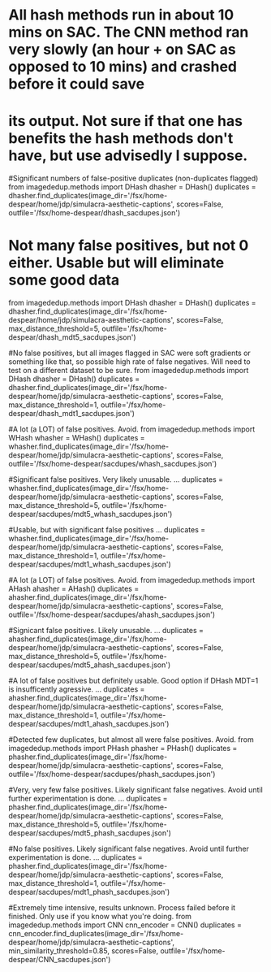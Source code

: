 # All hash methods run in about 10 mins on SAC. The CNN method ran very slowly (an hour + on SAC as opposed to 10 mins) and crashed before it could save 
# its output. Not sure if that one has benefits the hash methods don't have, but use advisedly I suppose.

#Significant numbers of false-positive duplicates (non-duplicates flagged)
from imagededup.methods import DHash
dhasher = DHash()
duplicates = dhasher.find_duplicates(image_dir='/fsx/home-despear/home/jdp/simulacra-aesthetic-captions', scores=False, outfile='/fsx/home-despear/dhash_sacdupes.json')


# Not many false positives, but not 0 either. Usable but will eliminate some good data
from imagededup.methods import DHash
dhasher = DHash()
duplicates = dhasher.find_duplicates(image_dir='/fsx/home-despear/home/jdp/simulacra-aesthetic-captions', scores=False, max_distance_threshold=5, outfile='/fsx/home-despear/dhash_mdt5_sacdupes.json')


#No false positives, but all images flagged in SAC were soft gradients or something like that, so possible high rate of false negatives. Will need to test on a different dataset to be sure.
from imagededup.methods import DHash
dhasher = DHash()
duplicates = dhasher.find_duplicates(image_dir='/fsx/home-despear/home/jdp/simulacra-aesthetic-captions', scores=False, max_distance_threshold=1, outfile='/fsx/home-despear/dhash_mdt1_sacdupes.json')


#A lot (a LOT) of false positives. Avoid.
from imagededup.methods import WHash
whasher = WHash()
duplicates = whasher.find_duplicates(image_dir='/fsx/home-despear/home/jdp/simulacra-aesthetic-captions', scores=False, outfile='/fsx/home-despear/sacdupes/whash_sacdupes.json')

#Significant false positives. Very likely unusable.
...
duplicates = whasher.find_duplicates(image_dir='/fsx/home-despear/home/jdp/simulacra-aesthetic-captions', scores=False, max_distance_threshold=5, outfile='/fsx/home-despear/sacdupes/mdt5_whash_sacdupes.json')

#Usable, but with significant false positives
...
duplicates = whasher.find_duplicates(image_dir='/fsx/home-despear/home/jdp/simulacra-aesthetic-captions', scores=False, max_distance_threshold=1, outfile='/fsx/home-despear/sacdupes/mdt1_whash_sacdupes.json')


#A lot (a LOT) of false positives. Avoid.
from imagededup.methods import AHash
ahasher = AHash()
duplicates = ahasher.find_duplicates(image_dir='/fsx/home-despear/home/jdp/simulacra-aesthetic-captions', scores=False, outfile='/fsx/home-despear/sacdupes/ahash_sacdupes.json')

#Signicant false positives. Likely unusable.
...
duplicates = ahasher.find_duplicates(image_dir='/fsx/home-despear/home/jdp/simulacra-aesthetic-captions', scores=False, max_distance_threshold=5, outfile='/fsx/home-despear/sacdupes/mdt5_ahash_sacdupes.json')

#A lot of false positives but definitely usable. Good option if DHash MDT=1 is insufficently agressive.
...
duplicates = ahasher.find_duplicates(image_dir='/fsx/home-despear/home/jdp/simulacra-aesthetic-captions', scores=False, max_distance_threshold=1, outfile='/fsx/home-despear/sacdupes/mdt1_ahash_sacdupes.json')


#Detected few duplicates, but almost all were false positives. Avoid.
from imagededup.methods import PHash
phasher = PHash()
duplicates = phasher.find_duplicates(image_dir='/fsx/home-despear/home/jdp/simulacra-aesthetic-captions', scores=False, outfile='/fsx/home-despear/sacdupes/phash_sacdupes.json')

#Very, very few false positives. Likely significant false negatives. Avoid until further experimentation is done.
...
duplicates = phasher.find_duplicates(image_dir='/fsx/home-despear/home/jdp/simulacra-aesthetic-captions', scores=False, max_distance_threshold=5, outfile='/fsx/home-despear/sacdupes/mdt5_phash_sacdupes.json')

#No false positives. Likely significant false negatives. Avoid until further experimentation is done.
...
duplicates = phasher.find_duplicates(image_dir='/fsx/home-despear/home/jdp/simulacra-aesthetic-captions', scores=False, max_distance_threshold=1, outfile='/fsx/home-despear/sacdupes/mdt1_phash_sacdupes.json')


#Extremely time intensive, results unknown. Process failed before it finished. Only use if you know what you're doing.
from imagededup.methods import CNN
cnn_encoder = CNN()
duplicates = cnn_encoder.find_duplicates(image_dir='/fsx/home-despear/home/jdp/simulacra-aesthetic-captions', min_similarity_threshold=0.85, scores=False, outfile='/fsx/home-despear/CNN_sacdupes.json')
